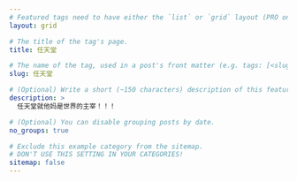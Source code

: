 ```yaml
---
# Featured tags need to have either the `list` or `grid` layout (PRO only).
layout: grid

# The title of the tag's page.
title: 任天堂

# The name of the tag, used in a post's front matter (e.g. tags: [<slug>]).
slug: 任天堂

# (Optional) Write a short (~150 characters) description of this featured tag.
description: >
  任天堂就他妈是世界的主宰！！！

# (Optional) You can disable grouping posts by date.
no_groups: true

# Exclude this example category from the sitemap.
# DON'T USE THIS SETTING IN YOUR CATEGORIES!
sitemap: false
---
```

